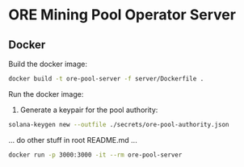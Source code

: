 # ORE Mining Pool Operator Server

## Docker

Build the docker image:
```bash
docker build -t ore-pool-server -f server/Dockerfile .
```

Run the docker image:

1. Generate a keypair for the pool authority:

```bash
solana-keygen new --outfile ./secrets/ore-pool-authority.json 
```

... do other stuff in root README.md ...

```bash
docker run -p 3000:3000 -it --rm ore-pool-server
```